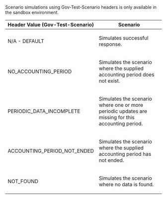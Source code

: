 <p>Scenario simulations using Gov-Test-Scenario headers is only available in the sandbox environment.</p>
<table>
    <thead>
        <tr>
            <th>Header Value (Gov-Test-Scenario)</th>
            <th>Scenario</th>
        </tr>
    </thead>
    <tbody>
        <tr>
            <td><p>N/A - DEFAULT</p></td>
            <td><p>Simulates successful response.</p></td>
        </tr>
        <tr>
            <td><p>NO_ACCOUNTING_PERIOD</p></td>
            <td><p>Simulates the scenario where the supplied accounting period does not exist.</p></td>
        </tr>
        <tr>
            <td><p>PERIODIC_DATA_INCOMPLETE</p></td>
            <td><p>Simulates the scenario where one or more periodic updates are missing for this accounting period.</p></td>
        </tr>
        <tr>
            <td><p>ACCOUNTING_PERIOD_NOT_ENDED</p></td>
            <td><p>Simulates the scenario where the supplied accounting period has not ended.</p></td>
        </tr>
        <tr>
            <td><p>NOT_FOUND</p></td>
            <td><p>Simulates the scenario where no data is found.</p></td>
        </tr>
    </tbody>
</table>
